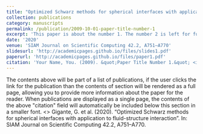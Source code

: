 ```yaml
---
title: "Optimized Schwarz methods for spherical interfaces with application to fluid-structure interaction"
collection: publications
category: manuscripts
permalink: /publication/2009-10-01-paper-title-number-1
excerpt: 'This paper is about the number 1. The number 2 is left for future work.'
date: '2020'
venue: 'SIAM Journal on Scientific Computing 42.2, A751–A770'
slidesurl: 'http://academicpages.github.io/files/slides1.pdf'
paperurl: 'http://academicpages.github.io/files/paper1.pdf'
citation: 'Your Name, You. (2009). &quot;Paper Title Number 1.&quot; <i>Journal 1</i>. 1(1).'
---
```


The contents above will be part of a list of publications, if the user clicks the link for the publication than the contents of section will be rendered as a full page, allowing you to provide more information about the paper for the reader. When publications are displayed as a single page, the contents of the above "citation" field will automatically be included below this section in a smaller font.
<> Gigante, G. et al. (2020). “Optimized Schwarz methods for spherical interfaces with application to fluid-structure interaction”. In: SIAM Journal on Scientific Computing 42.2, A751–A770.
